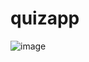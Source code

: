 # quizapp
![image](https://user-images.githubusercontent.com/91491749/181365019-02490038-5afe-435b-86ac-bb03fbeff863.png)
